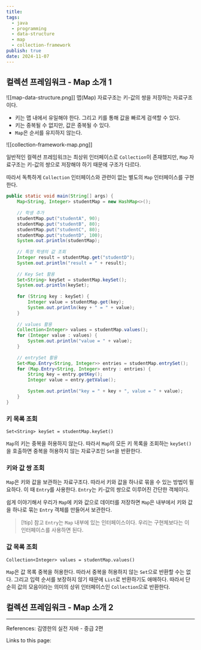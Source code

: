 ```yaml
---
title: 
tags:
  - java
  - programming
  - data-structure
  - map
  - collection-framework
publish: true
date: 2024-11-07
---
```

## 컬렉션 프레임워크 - Map 소개 1


![[map-data-structure.png]]
맵(Map) 자료구조는 키-값의 쌍을 저장하는 자료구조이다.

- 키는 맵 내에서 유일해야 한다. 그리고 키를 통해 값을 빠르게 검색할 수 있다.
- 키는 중복될 수 없지만, 값은 중복될 수 있다.
- `Map`은 순서를 유지하지 않는다.

![[collection-framework-map.png]]

일반적인 컬렉션 프레임워크는 최상위 인터페이스로 `Collection`이 존재했지만, `Map` 자료구조는 키-값의 쌍으로 저장해야 하기 때문에 구조가 다르다.

따라서 독특하게 `Collection` 인터페이스와 관련이 없는 별도의 `Map` 인터페이스를 구현한다.

```java
public static void main(String[] args) {  
    Map<String, Integer> studentMap = new HashMap<>();  
  
    // 학생 추가  
    studentMap.put("studentA", 90);  
    studentMap.put("studentB", 80);  
    studentMap.put("studentC", 80);  
    studentMap.put("studentD", 100);  
    System.out.println(studentMap);  
  
    // 특정 학생의 값 조회  
    Integer result = studentMap.get("studentD");  
    System.out.println("result = " + result);  
  
    // Key Set 활용  
    Set<String> keySet = studentMap.keySet();  
    System.out.println(keySet);  
  
    for (String key : keySet) {  
        Integer value = studentMap.get(key);  
        System.out.println(key + " = " + value);  
    }  
  
    // values 활용  
    Collection<Integer> values = studentMap.values();  
    for (Integer value : values) {  
        System.out.println("value = " + value);  
    }  
  
    // entrySet 활용  
    Set<Map.Entry<String, Integer>> entries = studentMap.entrySet();  
    for (Map.Entry<String, Integer> entry : entries) {  
        String key = entry.getKey();  
        Integer value = entry.getValue();  
  
        System.out.println("key = " + key + ", value = " + value);  
    }  
}
```

### 키 목록 조회
`Set<String> keySet = studentMap.keySet()`

`Map`의 키는 중복을 허용하지 않는다. 따라서 `Map`의 모든 키 목록을 조회하는 `keySet()`을 호출하면 중복을 허용하지 않는 자료구조인 `Set`을 반환한다.

### 키와 값 쌍 조회
`Map`은 키와 값을 보관하는 자료구조다. 따라서 키와 값을 하나로 묶을 수 있는 방법이 필요하다. 이 때 `Entry`를 사용한다. `Entry`는 키-값의 쌍으로 이루어진 간단한 객체이다.

쉽게 이야기해서 우리가 `Map`에 키와 값으로 데이터를 저장하면 `Map`은 내부에서 키와 값을 하나로 묶는 `Entry` 객체를 만들어서 보관한다.

> [!tip] 참고
> `Entry`는 `Map` 내부에 있는 인터페이스이다. 우리는 구현체보다는 이 인터페이스를 사용하면 된다.

### 값 목록 조회
`Collection<Integer> values = studentMap.values()`

`Map`은 값 목록 중복을 허용한다. 따라서 중복을 허용하지 않는 `Set`으로 반환할 수는 없다. 그리고 입력 순서를 보장하지 않기 때문에 `List`로 반환하기도 애매하다. 따라서 단순히 값의 모음이라는 의미의 상위 인터페이스인 `Collection`으로 반환한다.

## 컬렉션 프레임워크 - Map 소개 2


---
References: 김영한의 실전 자바 - 중급 2편

Links to this page: 